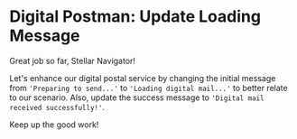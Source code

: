# Digital Postman: Update Loading Message

Great job so far, Stellar Navigator!

Let's enhance our digital postal service by changing the initial message from `'Preparing to send...'` to `'Loading digital mail...'` to better relate to our scenario. Also, update the success message to `'Digital mail received successfully!'`.

Keep up the good work!